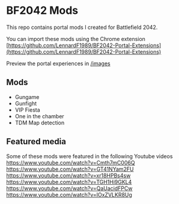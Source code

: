 # BF2042 Mods

This repo contains portal mods I created for Battlefield 2042.

You can import these mods using the Chrome extension [https://github.com/LennardF1989/BF2042-Portal-Extensions](https://github.com/LennardF1989/BF2042-Portal-Extensions)

Preview the portal experiences in [/images](https://github.com/leona/BF2042-mods/tree/master/images)
## Mods
- Gungame
- Gunfight
- VIP Fiesta
- One in the chamber
- TDM  Map detection

## Featured media
Some of these mods were featured in the following Youtube videos
https://www.youtube.com/watch?v=Cmth7mC006Q
https://www.youtube.com/watch?v=GT41NYam2FU
https://www.youtube.com/watch?v=xr18HPBs4sw
https://www.youtube.com/watch?v=TGH1Hi9GKL4
https://www.youtube.com/watch?v=QaUacidFPCw
https://www.youtube.com/watch?v=IOxZVLKR8Ug
